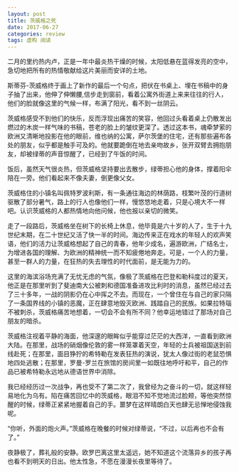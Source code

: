 ```yaml
---
layout: post
title: 茨威格之死
date: 2017-06-27
categories: review
tags: 虚构 阅读
---
```


二月的里约热内卢，正是一年中最炎热干燥的时候，太阳低悬在蓝得发亮的空中，急切地把所有的热情敬献给这片美丽而安详的土地。

斯蒂芬-茨威格终于画上了新作的最后一个句点，把伏在书桌上、埋在书稿中的身子抽了出来，他伸了伸懒腰,信步走到窗前，看着公寓外街道上来来往往的行人，他们的脸就像这里的气候一样，布满了阳光，看不到一丝阴云。

茨威格感受不到他们的快乐，反而浮现出痛苦的笑容，他回过头看着桌上仍散发出燃过的木炭一样气味的书稿，苍老的脸上的皱纹更深了。透过这本书，魂牵梦萦的欧洲又清晰地投影在他的眼前，维也纳的公寓，萨尔茨堡的住宅，还有那些遍布各处的朋友，似乎都是触手可及的。他就要跪倒在地去亲吻故乡，张开双臂去拥抱朋友，却被绿蒂的声音惊醒了，已经到了午饭的时间。

饭后，虽然天气很炎热，但茨威格坚持要出去散步，绿蒂担心他的身体，撑着阳伞陪在一旁。他们看起来不像夫妻，倒更像父女。

茨威格住的小镇名叫佩特罗波利斯，有一条通往海边的林荫路，枝繁叶茂的行道树驱散了部分暑气，路上的行人也像他们一样，慢悠悠地走着，只是心境大不一样吧。认识茨威格的人都热情地向他问候，他也报以亲切的微笑。

走了一段路后，茨威格坐在树下的长椅上休息，他毕竟是六十岁的人了，生于十九世纪末期，在二十世纪又活了快一半的时间。海边传来正在戏水的年轻人的欢声笑语，他们的活力让茨威格想起了自己的青春，他年少成名，遍游欧洲，广结名士，为增进各国的理解、为欧洲的精神统一而不知疲倦地奔走。可是，一个人的力量，甚至一群人的力量，在狂热的失去理性的时代面前，是无能为力的。

这里的海滨浴场充满了无忧无虑的气氛，像极了茨威格在巴登和勒科度过的夏天，他正是在那里听到了斐迪南大公被刺和德国准备进攻比利时的消息，虽然已经过去了三十多年，一战的阴影仍在心中挥之不去。而现在，一个曾住在与自己的家只隔了一条国界线的小镇的恶魔，正在肆意地毁灭欧洲、践踏自己的民族。如果拉特瑙不被刺杀，茨威格痛苦地想着，一切会不会有所不同？他幸运地错过了那场对自己朋友的暗杀。

茨威格注视着平静的海面，他深邃的眼眸似乎能穿过茫茫的大西洋，一直看到欧洲大陆。在那里，战场的硝烟像伦敦的雾一样笼罩着天空，年轻的士兵被祖国送到前线赴死；在那里，面目狰狞的希特勒在发表狂热的演说，犹太人像过街的老鼠恐惧地四处逃散；在那里，罗曼-罗兰在旅馆的房间里一如既往地呼吁和平，自己的作品已被希特勒永远地从德语世界中消除。

我已经经历过一次战争，再也受不了第二次了，我曾经为之奋斗的一切，就这样轻易地化为乌有。陷在痛苦回忆中的茨威格，眼泪不知不觉地流过脸颊，等他突然惊醒的时候，绿蒂正紧紧地握着自己的手。噩梦在这样晴朗白天也肆无忌惮地侵蚀我呢。

“你听，外面的炮火声。”茨威格在晚餐的时候对绿蒂说，“不过，以后再也不会有了。”

夜静极了，葬礼般的安静。欧罗巴离这里太遥远，她不知道这个流落异乡的孩子再也看不到明天的日出。他太性急，不愿在漫漫长夜里等待了。